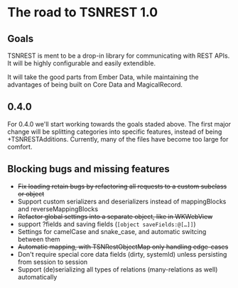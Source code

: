 # The road to TSNREST 1.0

## Goals
TSNREST is ment to be a drop-in library for communicating with REST APIs. It will be highly configurable and easily extendible.

It will take the good parts from Ember Data, while maintaining the advantages of being built on Core Data and MagicalRecord.

## 0.4.0
For 0.4.0 we'll start working towards the goals staded above. The first major change will be splitting categories into specific features, instead of being <objectType>+TSNRESTAdditions. Currently, many of the files have become too large for comfort.

## Blocking bugs and missing features
* ~~Fix loading retain bugs by refactoring all requests to a custom subclass or object~~
* Support custom serializers and deserializers instead of mappingBlocks and reverseMappingBlocks
* ~~Refactor global settings into a separate object, like in WKWebView~~
* support ?fields and saving fields (`[object saveFields:@[…]]`)
* Settings for camelCase and snake_case, and automatic switcing between them
* ~~Automatic mapping, with TSNRestObjectMap only handling edge-cases~~
* Don't require special core data fields (dirty, systemId) unless persisting from session to session
* Support (de)serializing all types of relations (many-relations as well) automatically
